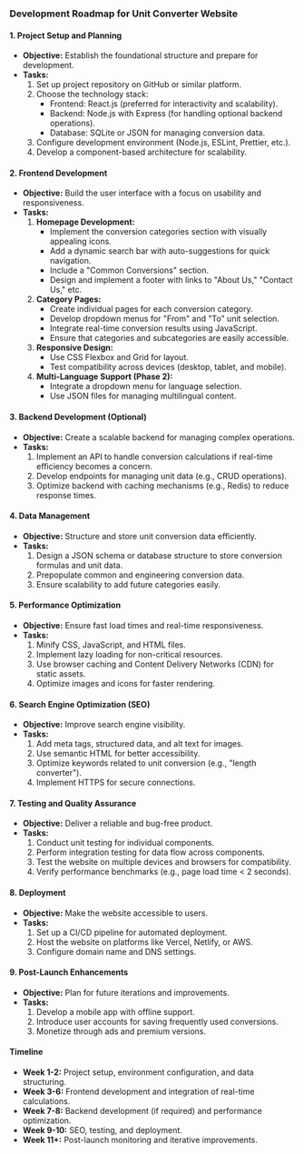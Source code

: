 ### Development Roadmap for Unit Converter Website

#### 1. **Project Setup and Planning**
- **Objective:** Establish the foundational structure and prepare for development.
- **Tasks:**
  1. Set up project repository on GitHub or similar platform.
  2. Choose the technology stack:
     - Frontend: React.js (preferred for interactivity and scalability).
     - Backend: Node.js with Express (for handling optional backend operations).
     - Database: SQLite or JSON for managing conversion data.
  3. Configure development environment (Node.js, ESLint, Prettier, etc.).
  4. Develop a component-based architecture for scalability.

#### 2. **Frontend Development**
- **Objective:** Build the user interface with a focus on usability and responsiveness.
- **Tasks:**
  1. **Homepage Development:**
     - Implement the conversion categories section with visually appealing icons.
     - Add a dynamic search bar with auto-suggestions for quick navigation.
     - Include a "Common Conversions" section.
     - Design and implement a footer with links to "About Us," "Contact Us," etc.
  2. **Category Pages:**
     - Create individual pages for each conversion category.
     - Develop dropdown menus for "From" and "To" unit selection.
     - Integrate real-time conversion results using JavaScript.
     - Ensure that categories and subcategories are easily accessible.
  3. **Responsive Design:**
     - Use CSS Flexbox and Grid for layout.
     - Test compatibility across devices (desktop, tablet, and mobile).
  4. **Multi-Language Support (Phase 2):**
     - Integrate a dropdown menu for language selection.
     - Use JSON files for managing multilingual content.

#### 3. **Backend Development** (Optional)
- **Objective:** Create a scalable backend for managing complex operations.
- **Tasks:**
  1. Implement an API to handle conversion calculations if real-time efficiency becomes a concern.
  2. Develop endpoints for managing unit data (e.g., CRUD operations).
  3. Optimize backend with caching mechanisms (e.g., Redis) to reduce response times.

#### 4. **Data Management**
- **Objective:** Structure and store unit conversion data efficiently.
- **Tasks:**
  1. Design a JSON schema or database structure to store conversion formulas and unit data.
  2. Prepopulate common and engineering conversion data.
  3. Ensure scalability to add future categories easily.

#### 5. **Performance Optimization**
- **Objective:** Ensure fast load times and real-time responsiveness.
- **Tasks:**
  1. Minify CSS, JavaScript, and HTML files.
  2. Implement lazy loading for non-critical resources.
  3. Use browser caching and Content Delivery Networks (CDN) for static assets.
  4. Optimize images and icons for faster rendering.

#### 6. **Search Engine Optimization (SEO)**
- **Objective:** Improve search engine visibility.
- **Tasks:**
  1. Add meta tags, structured data, and alt text for images.
  2. Use semantic HTML for better accessibility.
  3. Optimize keywords related to unit conversion (e.g., "length converter").
  4. Implement HTTPS for secure connections.

#### 7. **Testing and Quality Assurance**
- **Objective:** Deliver a reliable and bug-free product.
- **Tasks:**
  1. Conduct unit testing for individual components.
  2. Perform integration testing for data flow across components.
  3. Test the website on multiple devices and browsers for compatibility.
  4. Verify performance benchmarks (e.g., page load time < 2 seconds).

#### 8. **Deployment**
- **Objective:** Make the website accessible to users.
- **Tasks:**
  1. Set up a CI/CD pipeline for automated deployment.
  2. Host the website on platforms like Vercel, Netlify, or AWS.
  3. Configure domain name and DNS settings.

#### 9. **Post-Launch Enhancements**
- **Objective:** Plan for future iterations and improvements.
- **Tasks:**
  1. Develop a mobile app with offline support.
  2. Introduce user accounts for saving frequently used conversions.
  3. Monetize through ads and premium versions.

#### Timeline
- **Week 1-2:** Project setup, environment configuration, and data structuring.
- **Week 3-6:** Frontend development and integration of real-time calculations.
- **Week 7-8:** Backend development (if required) and performance optimization.
- **Week 9-10:** SEO, testing, and deployment.
- **Week 11+:** Post-launch monitoring and iterative improvements.

